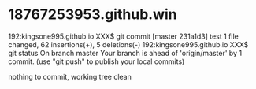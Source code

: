 # 18767253953.github.win
192:kingsone995.github.io XXX$ git commit
[master 231a1d3] test
 1 file changed, 62 insertions(+), 5 deletions(-)
192:kingsone995.github.io XXX$ git status
On branch master
Your branch is ahead of 'origin/master' by 1 commit.
  (use "git push" to publish your local commits)

nothing to commit, working tree clean